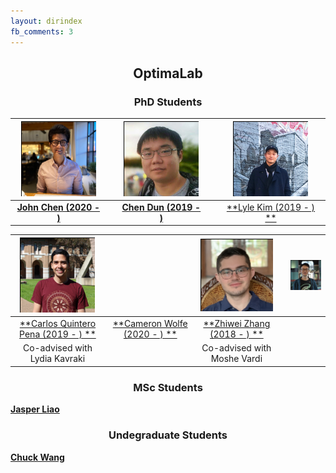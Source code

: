 ```yaml
---
layout: dirindex
fb_comments: 3
---
```


<center> <h2>OptimaLab</h2> </center>

<center> <h3>PhD Students</h3> </center>

![John Chen](/group/john_chen.png)  |  |  ![Chen Dun](/group/chen_dun.png)  |  | ![Lyle Kim](/group/lyle_kim.png)
:-------------------------:|:----:|:-------------------------:|:----:|:-------------------------:
[**John Chen (2020 - )**](https://johnchenresearch.github.io/)  | | [**Chen Dun (2019 - )**]()   | | [**Lyle Kim (2019 - ) **](https://jlylekim.github.io/)


![Carlos Quintero Pena](/group/carlos_quintero.png)  |  |  ![Cameron Wolfe](/group/cameron_wolfe.png)  |  |  ![Zhiwei Zhang](/group/zhiwei_zhang.png)
:-------------------------:|:----:|:-------------------------:|:----:|:-------------------------:
[**Carlos Quintero Pena (2019 - ) **](https://carlosquinterop.github.io/)      | [**Cameron Wolfe (2020 - ) **](https://wolfecameron.github.io/)                 | [**Zhiwei Zhang (2018 - ) **](https://www.cs.rice.edu/~zz59/)
Co-advised with Lydia Kavraki     |       | Co-advised with Moshe Vardi


<center> <h3>MSc Students</h3> </center>

[**Jasper Liao**]()

<center> <h3>Undegraduate Students</h3> </center>

[**Chuck Wang**](http://wangqihan.com/)
